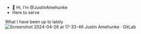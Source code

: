 - 👋 Hi, I’m @JustinAmehunke
- Here to serve
<!--- - 👀 I’m interested in JavaScript, Tailwind CSS, PHP, Laravel, MySQL, PostgreSQL
- 🌱 I’m currently learning AWS
- 💞️ I’m looking to collaborate on ...
- 📫 How to reach me ...
--->
What I have been up to lately ![Screenshot 2024-04-26 at 17-33-46 Justin Amehunke · GitLab](https://github.com/JustinAmehunke/JustinAmehunke/assets/59491451/df38006f-eda6-4796-9e10-dc3741f7588a)

<!--- <img src="https://github.com/JustinAmehunke/JustinAmehunke/assets/59491451/df38006f-eda6-4796-9e10-dc3741f7588a"> </img> --->


<!---
JustinAmehunke/JustinAmehunke is a ✨ special ✨ repository because its `README.md` (this file) appears on your GitHub profile.
You can click the Preview link to take a look at your changes.
--->
